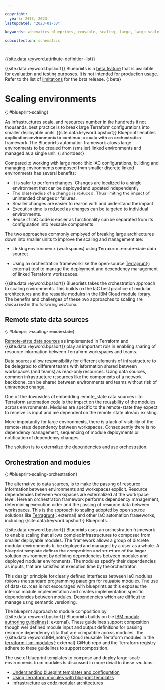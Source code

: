 ```yaml
---

copyright:
  years: 2017, 2023
lastupdated: "2023-01-10"

keywords: schematics blueprints, reusable, scaling, large, large-scale, reuse, modules

subcollection: schematics

---
```


{{site.data.keyword.attribute-definition-list}}

{{site.data.keyword.bpshort}} Blueprints is a [beta feature](/docs/schematics?topic=schematics-bp-beta-limitations) that is available for evaluation and testing purposes. It is not intended for production usage. Refer to the list of [limitations](/docs/schematics?topic=schematics-bp-beta-limitations#sc-bp-beta-limitation) for the beta release.
{: beta}

# Scaling environments
{: #blueprint-scaling}

As infrastructures scale, and resources number in the hundreds if not thousands, best practice is to break large Terraform configurations into smaller deployable units. {{site.data.keyword.bpshort}} Blueprints enables application environments to continue to scale with an orchestration framework. The Blueprints automation framework allows large environments to be created from (smaller) linked environments and managed as a single unit. 
{: shortdesc}

Compared to working with large monolithic IAC configurations, building and managing environments composed from smaller discrete linked environments has several benefits: 

- It is safer to perform changes. Changes are localized to a single environment that can be deployed and updated independently
- The blast-radius of a change is reduced. Thus limiting the impact of unintended changes or failures. 
- Smaller changes are easier to reason with and understand the impact 
- Execution time is reduced as changes can be targeted to individual environments. 
- Reuse of IaC code is easier as functionality can be separated from its configuration into reusable components 

The two approaches commonly employed of breaking large architectures down into smaller units to improve the scaling and management are:

- Linking environments (workspaces) using Terraform remote-state data sources. 

- Using an orchestration framework like the open-source [Terragrunt](https://terragrunt.gruntwork.io/){: external) tool to manage the deployment and dependency management of linked Terraform workspaces. 


{{site.data.keyword.bpshort}} Blueprints takes the orchestration approach to scaling environments. This builds on the IaC best practice of modular architectures and the reusable modules in the IBM Cloud module library. The benefits and challenges of these two approaches to scaling are discussed in the following sections. 


## Remote state data sources
{: #blueprint-scaling-remotestate}

[Remote-state data sources](/docs/schematics?topic=schematics-remote-state) as implemented in Terraform and {{site.data.keyword.bpshort}} play an important role in enabling sharing of resource information between Terraform workspaces and teams. 

Data sources allow responsibility for different elements of infrastructure to be delegated to different teams with information shared between workspaces (and teams) as read-only resources. Using data sources, common infrastructure resources like the components of a network backbone, can be shared between environments and teams without risk of unintended change. 

One of the downsides of embedding remote_state data sources into Terraform automation code is the impact on the reusability of the modules across environments. Modules are specific to the remote-state they expect to receive as input and are dependent on the remote_state already existing. 

More importantly for large environments, there is a lack of visibility of the remote-state dependency between workspaces. Consequently there is no dependency management, sequencing of module deployments or notification of dependency changes.  

The solution is to externalize the dependencies and use orchestration.  


## Orchestration and modules
{: #blueprint-scaling-orchestration}

The alternative to data sources, is to make the passing of resource information between environments and workspaces explicit. Resource dependencies between workspaces are externalized at the workspace level. Here an orchestration framework performs dependency management, determining execution order and the passing of resource data between workspaces. This is the approach to scaling adopted by open source solutions like [Terragrunt](https://terragrunt.gruntwork.io/){: external) and other IaC automation frameworks, including {{site.data.keyword.bpshort}} Blueprints.     

{{site.data.keyword.bpshort}} Blueprints uses an orchestration framework to enable scaling that allows complex infrastructures to composed from smaller deployable modules. The framework allows a group of discrete modular environments to be deployed and managed by a user as a whole. A blueprint template defines the composition and structure of the larger solution environment by defining dependencies between modules and deployed modular environments. The modules specify their dependencies as inputs, that are satisfied at execution time by the orchestrator.  

This design principle for clearly defined interfaces between IaC modules follows the standard programming paradigm for reusable modules. The use of data-sources is not encouraged with blueprints as this exposes the internal module implementation and creates implementation specific dependencies between modules. Dependencies which are difficult to manage using semantic versioning.     

The blueprint approach to module composition by {{site.data.keyword.bpshort}} Blueprints builds on the [IBM module authoring guidelines](https://terraform-ibm-modules.github.io/documentation/#/implementation-guidelines){: external}. These guidelines support composition though well defined module input and output definitions for passing resource dependency data that are compatible across modules. The {{site.data.keyword.IBM_notm}} Cloud reusable Terraform modules in the [terraform-ibm-modules](https://github.com/terraform-ibm-modules){: external} GitHub repo and the Terraform registry adhere to these guidelines to support composition. 




The use of blueprint templates to compose and deploy large-scale environments from modules is discussed in more detail in these sections:
- [Understanding blueprint templates and configuration](/docs/schematics?topic=schematics-blueprint-templates)
- [Using Terraform modules with blueprint templates](/docs/schematics?topic=schematics-blueprint-terraform) 
- [Infrastructure as code modular architectures](/docs/schematics?topic=schematics-iac-bp-modularity)


